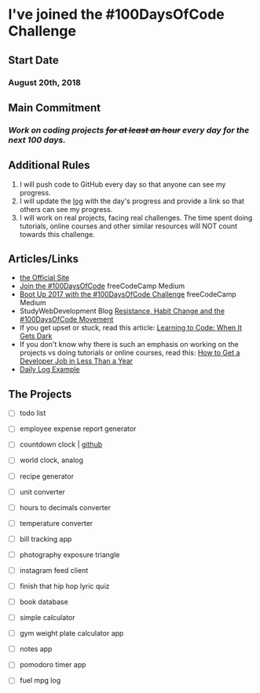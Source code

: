 # I've joined the #100DaysOfCode Challenge
## Start Date
### August 20th, 2018
## Main Commitment
### *Work on coding projects ~~for at least an hour~~ every day for the next 100 days.*
## Additional Rules
1. I will push code to GitHub every day so that anyone can see my progress.
2. I will update the [log](log.md) with the day's progress and provide a link so that others can see my progress.
3. I will work on real projects, facing real challenges. The time spent doing tutorials, online courses and other similar resources will NOT count towards this challenge.


## Articles/Links
- [the Official Site](http://100daysofcode.com/)
- [Join the #100DaysOfCode](https://medium.freecodecamp.com/join-the-100daysofcode-556ddb4579e4) freeCodeCamp Medium
- [Boot Up 2017 with the #100DaysOfCode Challenge](https://medium.freecodecamp.com/start-2017-with-the-100daysofcode-improved-and-updated-18ce604b237b) freeCodeCamp Medium 
- StudyWebDevelopment Blog [Resistance, Habit Change and the #100DaysOfCode Movement](https://studywebdevelopment.com/100-days-of-code.html) 
- If you get upset or stuck, read this article: [Learning to Code: When It Gets Dark](https://medium.freecodecamp.com/learning-to-code-when-it-gets-dark-e485edfb58fd)
- If you don't know why there is such an emphasis on working on the projects vs doing tutorials or online courses, read this: [How to Get a Developer Job in Less Than a Year](https://medium.freecodecamp.com/)
- [Daily Log Example](https://github.com/Kallaway/100-days-kallaway-log)

## The Projects 
- [ ] todo list
- [ ] employee expense report generator
- [ ] countdown clock | [github](https://github.com/dkphl/countdownClock)
- [ ] world clock, analog  
- [ ] recipe generator
- [ ] unit converter
- [ ] hours to decimals converter
- [ ] temperature converter
- [ ] bill tracking app
- [ ] photography exposure triangle
- [ ] instagram feed client
- [ ] finish that hip hop lyric quiz
- [ ] book database
- [ ] simple calculator
- [ ] gym weight plate calculator app
- [ ] notes app 
- [ ] pomodoro timer app
- [ ] fuel mpg log




